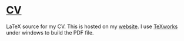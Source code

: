 # [CV][cv]
LaTeX source for my CV.
This is hosted on my [website][cv].
I use [TeXworks][tw] under windows to build the PDF file.

[cv]: http://nathanrosspowell.com/cv/
[tw]: https://www.tug.org/texworks/
